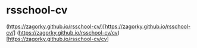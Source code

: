 # rsschool-cv

(https://zagorky.github.io/rsschool-cv/)[https://zagorky.github.io/rsschool-cv/]
(https://zagorky.github.io/rsschool-cv/cv) [https://zagorky.github.io/rsschool-cv/cv]
